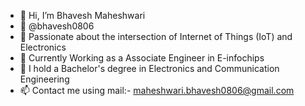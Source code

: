 - 👋 Hi, I’m Bhavesh Maheshwari
- 👤 @bhavesh0806
- 👀 Passionate about the intersection of Internet of Things (IoT) and Electronics 
- 🏢 Currently Working as a Associate Engineer in E-infochips
- 📜 I hold a Bachelor's degree in Electronics and Communication Engineering
- 📫 Contact me using mail:- maheshwari.bhavesh0806@gmail.com
<!---
bhavesh0806/bhavesh0806 is a ✨ special ✨ repository because its `README.md` (this file) appears on your GitHub profile.
You can click the Preview link to take a look at your changes.
--->

